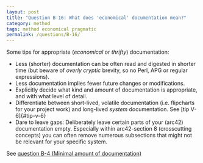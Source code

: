 ```yaml
---
layout: post
title: "Question B-16: What does 'economical' documentation mean?"
category: method
tags: method economical pragmatic
permalink: /questions/B-16/
---
```



Some tips for appropriate (_economical_ or _thrifty_) documentation:

* Less (shorter) documentation can be often read and digested in shorter time
(but beware of _overly cryptic_ brevity, so no Perl, APG or regular expressions).
* Less documentation implies fewer future changes or modifications.
* Explicitly decide what kind and amount of documentation is appropriate, and
with what level of detail.
* Differentiate between short-lived, volatile documentation (i.e. flipcharts for
  your project work) and long-lived _system_ documentation. See [tip V-6]{#tip-v-6}
* Dare to leave gaps: Deliberately leave certain parts of your (arc42) documentation empty.
Especially within arc42-section 8 (crosscutting concepts) you can often remove numerous subsections
that might not be relevant for your specific system.

See [question B-4 (Minimal amount of documentation)](#q-B-4)
